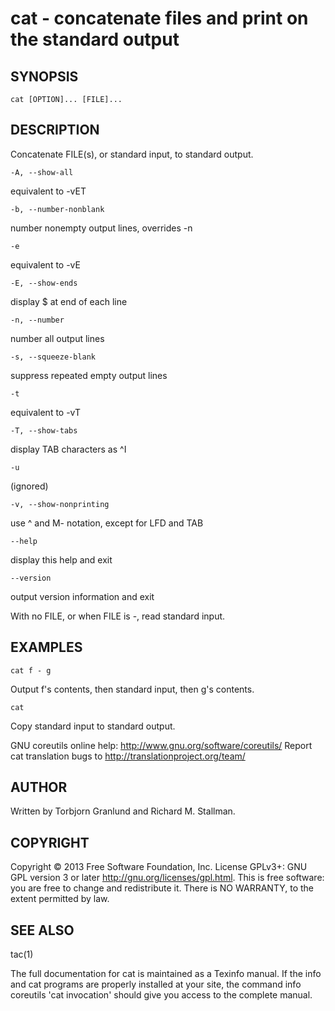 # cat - concatenate files and print on the standard output

## SYNOPSIS

`cat [OPTION]... [FILE]...`

## DESCRIPTION

Concatenate FILE(s), or standard input, to standard output.

`-A, --show-all`

equivalent to -vET

`-b, --number-nonblank`

number nonempty output lines, overrides -n

`-e`

equivalent to -vE

`-E, --show-ends`

display $ at end of each line

`-n, --number`

number all output lines

`-s, --squeeze-blank`

suppress repeated empty output lines

`-t`

equivalent to -vT

`-T, --show-tabs`

display TAB characters as ^I

`-u`

(ignored)

`-v, --show-nonprinting`

use ^ and M- notation, except for LFD and TAB

`--help`

display this help and exit

`--version`

output version information and exit

With no FILE, or when FILE is -, read standard input.

## EXAMPLES

`cat f - g`

Output f's contents, then standard input, then g's contents.

`cat`

Copy standard input to standard output.

GNU coreutils online help: <http://www.gnu.org/software/coreutils/> Report cat translation bugs to <http://translationproject.org/team/>

## AUTHOR

Written by Torbjorn Granlund and Richard M. Stallman.

## COPYRIGHT

Copyright © 2013 Free Software Foundation, Inc. License GPLv3+: GNU GPL version 3 or later <http://gnu.org/licenses/gpl.html>. This is free software: you are free to change and redistribute it. There is NO WARRANTY, to the extent permitted by law.

## SEE ALSO

tac(1)

The full documentation for cat is maintained as a Texinfo manual. If the info and cat programs are properly installed at your site, the command info coreutils 'cat invocation' should give you access to the complete manual.